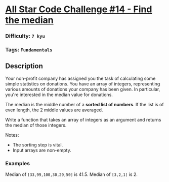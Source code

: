 # [All Star Code Challenge #14 - Find the median](https://www.codewars.com/kata/5864eb8039c5ab9cd400005c)

### Difficulty: `7 kyu`

### Tags: `Fundamentals`

## Description

Your non-profit company has assigned you the task of calculating some simple statistics on donations. You have an array of integers, representing various amounts of donations your company has been given. In particular, you're interested in the median value for donations.

The median is the middle number of a **sorted list of numbers**. If the list is of even length, the 2 middle values are averaged.

Write a function that takes an array of integers as an argument and returns the median of those integers.

Notes:
- The sorting step is vital.
- Input arrays are non-empty.

### Examples
Median of `[33,99,100,30,29,50]` is 41.5.
Median of `[3,2,1]` is 2.

